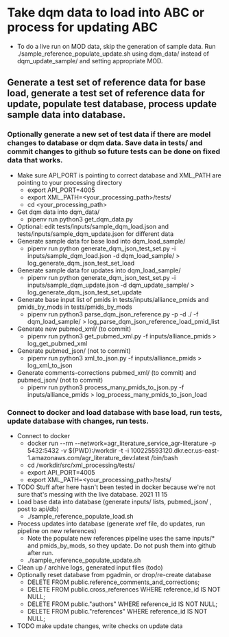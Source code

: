 # Take dqm data to load into ABC or process for updating ABC

- To do a live run on MOD data, skip the generation of sample data.  Run ./sample_reference_populate_update.sh using dqm_data/ instead of dqm_update_sample/ and setting appropriate MOD.

## Generate a test set of reference data for base load, generate a test set of reference data for update, populate test database, process update sample data into database.

### Optionally generate a new set of test data if there are model changes to database or dqm data.  Save data in tests/ and commit changes to github so future tests can be done on fixed data that works.

- Make sure API_PORT is pointing to correct database and XML_PATH are pointing to your processing directory
  - export API_PORT=4005
  - export XML_PATH=<your_processing_path>/tests/
  - cd <your_processing_path>
- Get dqm data into dqm_data/
  - pipenv run python3 get_dqm_data.py
- Optional: edit  tests/inputs/sample_dqm_load.json  and  tests/inputs/sample_dqm_update.json  for different data
- Generate sample data for base load into dqm_load_sample/
  - pipenv run python generate_dqm_json_test_set.py -i inputs/sample_dqm_load.json -d dqm_load_sample/ > log_generate_dqm_json_test_set_load
- Generate sample data for updates into dqm_load_sample/
  - pipenv run python generate_dqm_json_test_set.py -i inputs/sample_dqm_update.json -d dqm_update_sample/ > log_generate_dqm_json_test_set_update
- Generate base input list of pmids in tests/inputs/alliance_pmids and pmids_by_mods in tests/pmids_by_mods
  - pipenv run python3 parse_dqm_json_reference.py -p -d ./ -f dqm_load_sample/ > log_parse_dqm_json_reference_load_pmid_list
- Generate new pubmed_xml/ (to commit)
  - pipenv run python3 get_pubmed_xml.py -f inputs/alliance_pmids > log_get_pubmed_xml
- Generate pubmed_json/ (not to commit)
  - pipenv run python3 xml_to_json.py -f inputs/alliance_pmids > log_xml_to_json
- Generate comments-corrections pubmed_xml/ (to commit) and pubmed_json/ (not to commit)
  - pipenv run python3 process_many_pmids_to_json.py -f inputs/alliance_pmids > log_process_many_pmids_to_json_load

### Connect to docker and load database with base load, run tests, update database with changes, run tests.

- Connect to docker
  - docker run --rm --network=agr_literature_service_agr-literature -p 5432:5432 -v ${PWD}:/workdir -t -i 100225593120.dkr.ecr.us-east-1.amazonaws.com/agr_literature_dev:latest /bin/bash
  - cd /workdir/src/xml_processing/tests/
  - export API_PORT=4005
  - export XML_PATH=<your_processing_path>/tests/
- TODO Stuff after here hasn't been tested in docker because we're not sure that's messing with the live database.  2021 11 15
- Load base data into database (generate inputs/ lists, pubmed_json/ , post to api/db)
  - ./sample_reference_populate_load.sh
- Process updates into database (generate xref file, do updates, run pipeline on new references)
  - Note the populate new references pipeline uses the same inputs/* and pmids_by_mods, so they update.  Do not push them into github after run.
  - ./sample_reference_populate_update.sh
- Clean up / archive logs, generated input files (todo)
- Optionally reset database from pgadmin, or drop/re-create database
  - DELETE FROM public.reference_comments_and_corrections;
  - DELETE FROM public.cross_references WHERE reference_id IS NOT NULL;
  - DELETE FROM public."authors" WHERE reference_id IS NOT NULL;
  - DELETE FROM public."references" WHERE reference_id IS NOT NULL;
- TODO make update changes, write checks on update data
